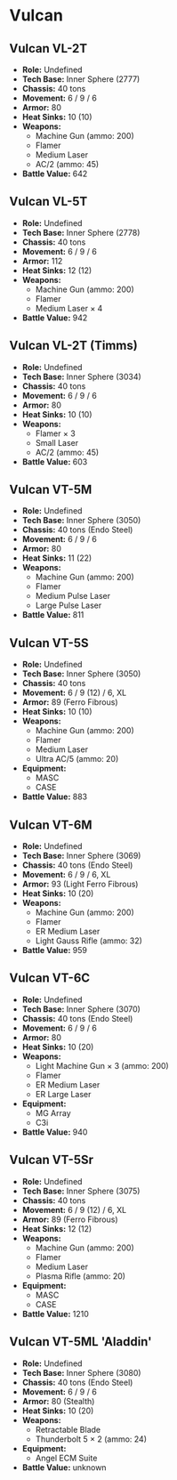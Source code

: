# Vulcan
## Vulcan VL-2T
- **Role:** Undefined
- **Tech Base:** Inner Sphere (2777)
- **Chassis:** 40 tons
- **Movement:** 6 / 9 / 6
- **Armor:** 80
- **Heat Sinks:** 10 (10)
- **Weapons:**
  - Machine Gun (ammo: 200)
  - Flamer
  - Medium Laser
  - AC/2 (ammo: 45)
- **Battle Value:** 642

## Vulcan VL-5T
- **Role:** Undefined
- **Tech Base:** Inner Sphere (2778)
- **Chassis:** 40 tons
- **Movement:** 6 / 9 / 6
- **Armor:** 112
- **Heat Sinks:** 12 (12)
- **Weapons:**
  - Machine Gun (ammo: 200)
  - Flamer
  - Medium Laser × 4
- **Battle Value:** 942

## Vulcan VL-2T (Timms)
- **Role:** Undefined
- **Tech Base:** Inner Sphere (3034)
- **Chassis:** 40 tons
- **Movement:** 6 / 9 / 6
- **Armor:** 80
- **Heat Sinks:** 10 (10)
- **Weapons:**
  - Flamer × 3
  - Small Laser
  - AC/2 (ammo: 45)
- **Battle Value:** 603

## Vulcan VT-5M
- **Role:** Undefined
- **Tech Base:** Inner Sphere (3050)
- **Chassis:** 40 tons (Endo Steel)
- **Movement:** 6 / 9 / 6
- **Armor:** 80
- **Heat Sinks:** 11 (22)
- **Weapons:**
  - Machine Gun (ammo: 200)
  - Flamer
  - Medium Pulse Laser
  - Large Pulse Laser
- **Battle Value:** 811

## Vulcan VT-5S
- **Role:** Undefined
- **Tech Base:** Inner Sphere (3050)
- **Chassis:** 40 tons
- **Movement:** 6 / 9 (12) / 6, XL
- **Armor:** 89 (Ferro Fibrous)
- **Heat Sinks:** 10 (10)
- **Weapons:**
  - Machine Gun (ammo: 200)
  - Flamer
  - Medium Laser
  - Ultra AC/5 (ammo: 20)
- **Equipment:**
  - MASC
  - CASE
- **Battle Value:** 883

## Vulcan VT-6M
- **Role:** Undefined
- **Tech Base:** Inner Sphere (3069)
- **Chassis:** 40 tons (Endo Steel)
- **Movement:** 6 / 9 / 6, XL
- **Armor:** 93 (Light Ferro Fibrous)
- **Heat Sinks:** 10 (20)
- **Weapons:**
  - Machine Gun (ammo: 200)
  - Flamer
  - ER Medium Laser
  - Light Gauss Rifle (ammo: 32)
- **Battle Value:** 959

## Vulcan VT-6C
- **Role:** Undefined
- **Tech Base:** Inner Sphere (3070)
- **Chassis:** 40 tons (Endo Steel)
- **Movement:** 6 / 9 / 6
- **Armor:** 80
- **Heat Sinks:** 10 (20)
- **Weapons:**
  - Light Machine Gun × 3 (ammo: 200)
  - Flamer
  - ER Medium Laser
  - ER Large Laser
- **Equipment:**
  - MG Array
  - C3i
- **Battle Value:** 940

## Vulcan VT-5Sr
- **Role:** Undefined
- **Tech Base:** Inner Sphere (3075)
- **Chassis:** 40 tons
- **Movement:** 6 / 9 (12) / 6, XL
- **Armor:** 89 (Ferro Fibrous)
- **Heat Sinks:** 12 (12)
- **Weapons:**
  - Machine Gun (ammo: 200)
  - Flamer
  - Medium Laser
  - Plasma Rifle (ammo: 20)
- **Equipment:**
  - MASC
  - CASE
- **Battle Value:** 1210

## Vulcan VT-5ML 'Aladdin'
- **Role:** Undefined
- **Tech Base:** Inner Sphere (3080)
- **Chassis:** 40 tons (Endo Steel)
- **Movement:** 6 / 9 / 6
- **Armor:** 80 (Stealth)
- **Heat Sinks:** 10 (20)
- **Weapons:**
  - Retractable Blade
  - Thunderbolt 5 × 2 (ammo: 24)
- **Equipment:**
  - Angel ECM Suite
- **Battle Value:** unknown

